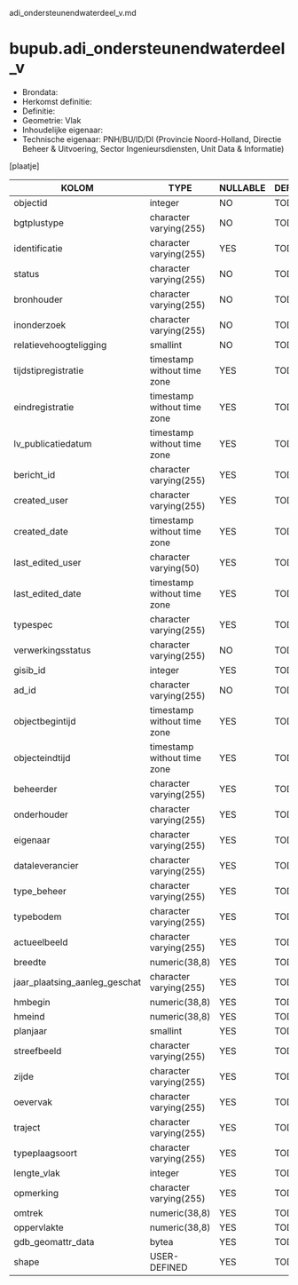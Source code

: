 adi_ondersteunendwaterdeel_v.md

# bupub.adi_ondersteunendwaterdeel_v


* Brondata: 
* Herkomst definitie: 
* Definitie: 
* Geometrie: Vlak
* Inhoudelijke eigenaar: 
* Technische eigenaar: PNH/BU/ID/DI (Provincie Noord-Holland, Directie Beheer & Uitvoering, Sector Ingenieursdiensten, Unit Data & Informatie)

[plaatje]


|KOLOM                            |TYPE                       |NULLABLE|DEFINITIE|
|------                           |----                       |-----   |-----    |
|objectid                         |integer                    |NO      |TODO|
|bgtplustype                      |character varying(255)     |NO      |TODO|
|identificatie                    |character varying(255)     |YES     |TODO|
|status                           |character varying(255)     |NO      |TODO|
|bronhouder                       |character varying(255)     |NO      |TODO|
|inonderzoek                      |character varying(255)     |NO      |TODO|
|relatievehoogteligging           |smallint                   |NO      |TODO|
|tijdstipregistratie              |timestamp without time zone|YES     |TODO|
|eindregistratie                  |timestamp without time zone|YES     |TODO|
|lv_publicatiedatum               |timestamp without time zone|YES     |TODO|
|bericht_id                       |character varying(255)     |YES     |TODO|
|created_user                     |character varying(255)     |YES     |TODO|
|created_date                     |timestamp without time zone|YES     |TODO|
|last_edited_user                 |character varying(50)      |YES     |TODO|
|last_edited_date                 |timestamp without time zone|YES     |TODO|
|typespec                         |character varying(255)     |YES     |TODO|
|verwerkingsstatus                |character varying(255)     |NO      |TODO|
|gisib_id                         |integer                    |YES     |TODO|
|ad_id                            |character varying(255)     |NO      |TODO|
|objectbegintijd                  |timestamp without time zone|YES     |TODO|
|objecteindtijd                   |timestamp without time zone|YES     |TODO|
|beheerder                        |character varying(255)     |YES     |TODO|
|onderhouder                      |character varying(255)     |YES     |TODO|
|eigenaar                         |character varying(255)     |YES     |TODO|
|dataleverancier                  |character varying(255)     |YES     |TODO|
|type_beheer                      |character varying(255)     |YES     |TODO|
|typebodem                        |character varying(255)     |YES     |TODO|
|actueelbeeld                     |character varying(255)     |YES     |TODO|
|breedte                          |numeric(38,8)              |YES     |TODO|
|jaar_plaatsing_aanleg_geschat    |character varying(255)     |YES     |TODO|
|hmbegin                          |numeric(38,8)              |YES     |TODO|
|hmeind                           |numeric(38,8)              |YES     |TODO|
|planjaar                         |smallint                   |YES     |TODO|
|streefbeeld                      |character varying(255)     |YES     |TODO|
|zijde                            |character varying(255)     |YES     |TODO|
|oevervak                         |character varying(255)     |YES     |TODO|
|traject                          |character varying(255)     |YES     |TODO|
|typeplaagsoort                   |character varying(255)     |YES     |TODO|
|lengte_vlak                      |integer                    |YES     |TODO|
|opmerking                        |character varying(255)     |YES     |TODO|
|omtrek                           |numeric(38,8)              |YES     |TODO|
|oppervlakte                      |numeric(38,8)              |YES     |TODO|
|gdb_geomattr_data                |bytea                      |YES     |TODO|
|shape                            |USER-DEFINED               |YES     |TODO|
